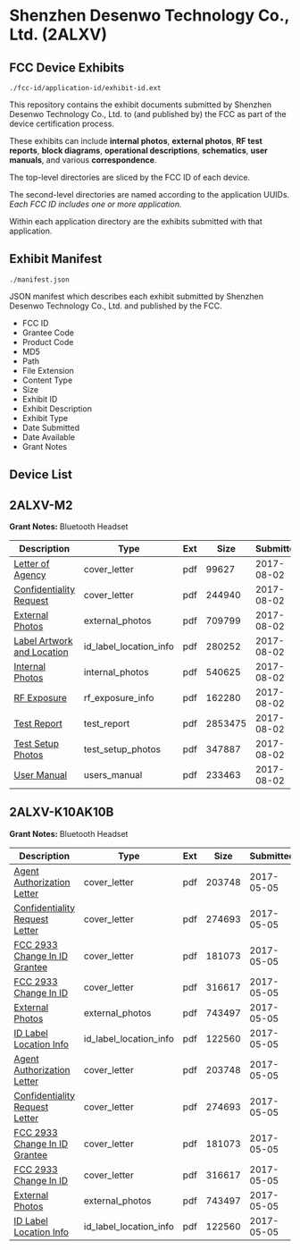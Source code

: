 # Shenzhen Desenwo Technology Co., Ltd. (2ALXV)
## FCC Device Exhibits

```
./fcc-id/application-id/exhibit-id.ext
```

This repository contains the exhibit documents submitted by Shenzhen Desenwo Technology Co., Ltd. to (and published by) the FCC as part of the device certification process.

These exhibits can include **internal photos**, **external photos**, **RF test reports**, **block diagrams**, **operational descriptions**, **schematics**, **user manuals**, and various **correspondence**.

The top-level directories are sliced by the FCC ID of each device.

The second-level directories are named according to the application UUIDs. *Each FCC ID includes one or more application.*

Within each application directory are the exhibits submitted with that application. 

## Exhibit Manifest

```
./manifest.json
```

JSON manifest which describes each exhibit submitted by Shenzhen Desenwo Technology Co., Ltd. and published by the FCC.

- FCC ID
- Grantee Code
- Product Code
- MD5
- Path
- File Extension
- Content Type
- Size
- Exhibit ID
- Exhibit Description
- Exhibit Type
- Date Submitted
- Date Available
- Grant Notes

## Device List
## 2ALXV-M2
**Grant Notes:** Bluetooth Headset

| Description | Type | Ext | Size | Submitted | Available |
| ----------- | ---- | --- | ---- | --------- | --------- |
| [Letter of Agency](2ALXV-M2/241d9e5df8507b257da6d4fc0d56984f/3493774.pdf) | cover_letter | pdf | 99627 | 2017-08-02 | 2017-08-02 |
| [Confidentiality Request](2ALXV-M2/241d9e5df8507b257da6d4fc0d56984f/3493775.pdf) | cover_letter | pdf | 244940 | 2017-08-02 | 2017-08-02 |
| [External Photos](2ALXV-M2/241d9e5df8507b257da6d4fc0d56984f/3493782.pdf) | external_photos | pdf | 709799 | 2017-08-02 | 2017-08-02 |
| [Label Artwork and Location](2ALXV-M2/241d9e5df8507b257da6d4fc0d56984f/3493783.pdf) | id_label_location_info | pdf | 280252 | 2017-08-02 | 2017-08-02 |
| [Internal Photos](2ALXV-M2/241d9e5df8507b257da6d4fc0d56984f/3493784.pdf) | internal_photos | pdf | 540625 | 2017-08-02 | 2017-08-02 |
| [RF Exposure](2ALXV-M2/241d9e5df8507b257da6d4fc0d56984f/3493785.pdf) | rf_exposure_info | pdf | 162280 | 2017-08-02 | 2017-08-02 |
| [Test Report](2ALXV-M2/241d9e5df8507b257da6d4fc0d56984f/3493780.pdf) | test_report | pdf | 2853475 | 2017-08-02 | 2017-08-02 |
| [Test Setup Photos](2ALXV-M2/241d9e5df8507b257da6d4fc0d56984f/3493781.pdf) | test_setup_photos | pdf | 347887 | 2017-08-02 | 2017-08-02 |
| [User Manual](2ALXV-M2/241d9e5df8507b257da6d4fc0d56984f/3493776.pdf) | users_manual | pdf | 233463 | 2017-08-02 | 2017-08-02 |
## 2ALXV-K10AK10B
**Grant Notes:** Bluetooth Headset

| Description | Type | Ext | Size | Submitted | Available |
| ----------- | ---- | --- | ---- | --------- | --------- |
| [Agent Authorization Letter](2ALXV-K10AK10B/b62082c5d6b7438e270937c20d2a7859/3380715.pdf) | cover_letter | pdf | 203748 | 2017-05-05 | 2017-05-05 |
| [Confidentiality Request Letter](2ALXV-K10AK10B/b62082c5d6b7438e270937c20d2a7859/3380716.pdf) | cover_letter | pdf | 274693 | 2017-05-05 | 2017-05-05 |
| [FCC 2933 Change In ID Grantee](2ALXV-K10AK10B/b62082c5d6b7438e270937c20d2a7859/3380717.pdf) | cover_letter | pdf | 181073 | 2017-05-05 | 2017-05-05 |
| [FCC 2933 Change In ID](2ALXV-K10AK10B/b62082c5d6b7438e270937c20d2a7859/3380718.pdf) | cover_letter | pdf | 316617 | 2017-05-05 | 2017-05-05 |
| [External Photos](2ALXV-K10AK10B/b62082c5d6b7438e270937c20d2a7859/3380714.pdf) | external_photos | pdf | 743497 | 2017-05-05 | 2017-05-05 |
| [ID Label Location Info](2ALXV-K10AK10B/b62082c5d6b7438e270937c20d2a7859/3380713.pdf) | id_label_location_info | pdf | 122560 | 2017-05-05 | 2017-05-05 |
| [Agent Authorization Letter](2ALXV-K10AK10B/4566b13cb66c64e82c3e7244f648f795/3380705.pdf) | cover_letter | pdf | 203748 | 2017-05-05 | 2017-05-05 |
| [Confidentiality Request Letter](2ALXV-K10AK10B/4566b13cb66c64e82c3e7244f648f795/3380706.pdf) | cover_letter | pdf | 274693 | 2017-05-05 | 2017-05-05 |
| [FCC 2933 Change In ID Grantee](2ALXV-K10AK10B/4566b13cb66c64e82c3e7244f648f795/3380707.pdf) | cover_letter | pdf | 181073 | 2017-05-05 | 2017-05-05 |
| [FCC 2933 Change In ID](2ALXV-K10AK10B/4566b13cb66c64e82c3e7244f648f795/3380708.pdf) | cover_letter | pdf | 316617 | 2017-05-05 | 2017-05-05 |
| [External Photos](2ALXV-K10AK10B/4566b13cb66c64e82c3e7244f648f795/3380704.pdf) | external_photos | pdf | 743497 | 2017-05-05 | 2017-05-05 |
| [ID Label Location Info](2ALXV-K10AK10B/4566b13cb66c64e82c3e7244f648f795/3380703.pdf) | id_label_location_info | pdf | 122560 | 2017-05-05 | 2017-05-05 |
